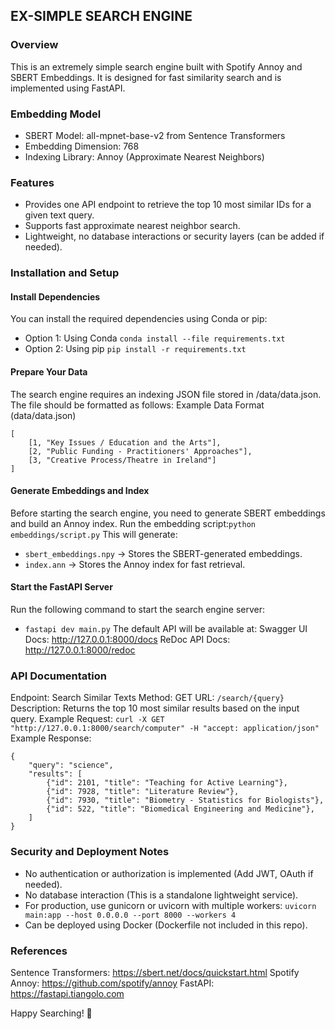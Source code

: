 ## EX-SIMPLE SEARCH ENGINE

### Overview

This is an extremely simple search engine built with Spotify Annoy and SBERT Embeddings. It is designed for fast similarity search and is implemented using FastAPI.

### Embedding Model

- SBERT Model: all-mpnet-base-v2 from Sentence Transformers
- Embedding Dimension: 768
- Indexing Library: Annoy (Approximate Nearest Neighbors)

### Features

- Provides one API endpoint to retrieve the top 10 most similar IDs for a given text query.
- Supports fast approximate nearest neighbor search.
- Lightweight, no database interactions or security layers (can be added if needed).

### Installation and Setup

#### Install Dependencies
You can install the required dependencies using Conda or pip:

- Option 1: Using Conda
`conda install --file requirements.txt`
- Option 2: Using pip
`pip install -r requirements.txt`
#### Prepare Your Data
The search engine requires an indexing JSON file stored in /data/data.json. The file should be formatted as follows:
Example Data Format (data/data.json)
```
[
    [1, "Key Issues / Education and the Arts"],
    [2, "Public Funding - Practitioners' Approaches"],
    [3, "Creative Process/Theatre in Ireland"]
]
```
#### Generate Embeddings and Index
Before starting the search engine, you need to generate SBERT embeddings and build an Annoy index.
Run the embedding script:`python embeddings/script.py`
This will generate:
- `sbert_embeddings.npy` → Stores the SBERT-generated embeddings.
- `index.ann` → Stores the Annoy index for fast retrieval.
#### Start the FastAPI Server
Run the following command to start the search engine server:
- `fastapi dev main.py`
The default API will be available at:
Swagger UI Docs: http://127.0.0.1:8000/docs
ReDoc API Docs: http://127.0.0.1:8000/redoc

### API Documentation
Endpoint: Search Similar Texts
Method: GET
URL: `/search/{query}`
Description: Returns the top 10 most similar results based on the input query.
Example Request:
`curl -X GET "http://127.0.0.1:8000/search/computer" -H "accept: application/json"`
Example Response:
```
{
    "query": "science",
    "results": [
        {"id": 2101, "title": "Teaching for Active Learning"},
        {"id": 7928, "title": "Literature Review"},
        {"id": 7930, "title": "Biometry - Statistics for Biologists"},
        {"id": 522, "title": "Biomedical Engineering and Medicine"},
    ]
}
```
### Security and Deployment Notes

- No authentication or authorization is implemented (Add JWT, OAuth if needed).
- No database interaction (This is a standalone lightweight service).
- For production, use gunicorn or uvicorn with multiple workers:
`uvicorn main:app --host 0.0.0.0 --port 8000 --workers 4`
- Can be deployed using Docker (Dockerfile not included in this repo).

### References
Sentence Transformers: https://sbert.net/docs/quickstart.html
Spotify Annoy: https://github.com/spotify/annoy
FastAPI: https://fastapi.tiangolo.com

Happy Searching! 🎯
